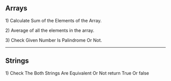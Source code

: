 <h2>Arrays</h2>
<p>1) Calculate Sum of the Elements of the Array.</p>
<p>2) Average of all the elements in the array.</p>
<p>3) Check Given Number Is Palindrome Or Not.</p>
<hr>
<h2>Strings</h2>
<p>1) Check The Both Strings Are Equivalent Or Not return True Or false</p>
